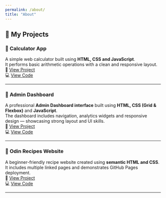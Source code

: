 ```yaml
---
permalink: /about/
title: "About"
---
```


## 🚀 **My Projects**

### 🧮 **Calculator App**
A simple web calculator built using **HTML, CSS and JavaScript**.  
It performs basic arithmetic operations with a clean and responsive layout.  
🔗 [View Project](https://evelynemunguti.github.io/Calculator/)  
💻 [View Code](https://github.com/Evelynemunguti/Calculator)

---

### 🧩 **Admin Dashboard**
A professional **Admin Dashboard interface** built using **HTML, CSS (Grid & Flexbox)** and **JavaScript**.  
The dashboard includes navigation, analytics widgets and responsive design — showcasing strong layout and UI skills.  
🔗 [View Project](https://evelynemunguti.github.io/Admin-Dashboard/)  
💻 [View Code](https://github.com/Evelynemunguti/Admin-Dashboard)

---

### 🧁 **Odin Recipes Website**
A beginner-friendly recipe website created using **semantic HTML and CSS**.  
It includes multiple linked pages and demonstrates GitHub Pages deployment.  
🔗 [View Project](https://evelynemunguti.github.io/odin-recipes/)  
💻 [View Code](https://github.com/Evelynemunguti/odin-recipes)

---
